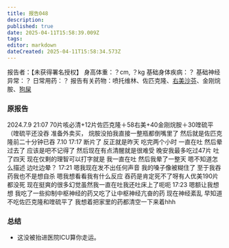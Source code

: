 ```yaml
---
title: 报告048
description: 
published: true
date: 2025-04-11T15:58:39.009Z
tags: 
editor: markdown
dateCreated: 2025-04-11T15:58:34.573Z
---
```


报告者：【未获得署名授权】
身高体重：？cm, ？kg
基础身体疾病：？
基础神经异常：？
日常用药：？
报告有关药物：喷托维林、佐匹克隆、[右美沙芬](/DXM/)、金刚烷胺、[狗屎](/QTP/)

### 原报告
2024.7.9
21:07 70片咳必清+12片佐匹克隆＋58右美+40金刚烷胺＋30喹硫平 （喹硫平还没吞  准备外卖买， 烷胺没拍我直接一整瓶都倒嘴里了  然后就是佐匹克隆前二十分钟已吞
7.10 17:17 断片了 反正就是昨天 吃完两个小时 一直在吐 然后晕过去了 应该是吧不记得了 然后现在有点清醒就是很难受 晚安我最多吃过47片 吐了四天 现在仅剩的理智可以打字就是 我一直在吐 然后我晕了一整天 嗯不知道怎么描述 边吐边晕？
17:21 嗯我现在发不出任何声音 我的嗓子像被糊住了 至于我吞药我也不是想自杀 嗯我想看看我有什么反应 吞药是肯定死不了呀有人优美190片都没死 现在挺爽的很多幻觉虽然我一直在吐我还吐床上了呃呃
17:23 嗯额让我想想 我吃了一些抑制中枢神经的药又吃了让中枢神经亢奋的药  现在神经紊乱 早知道不吃佐匹克隆和喹硫平了 我想着把家里的药都清空一下来着hhh

### 总结
- 这没被抬进医院ICU算你走运。
